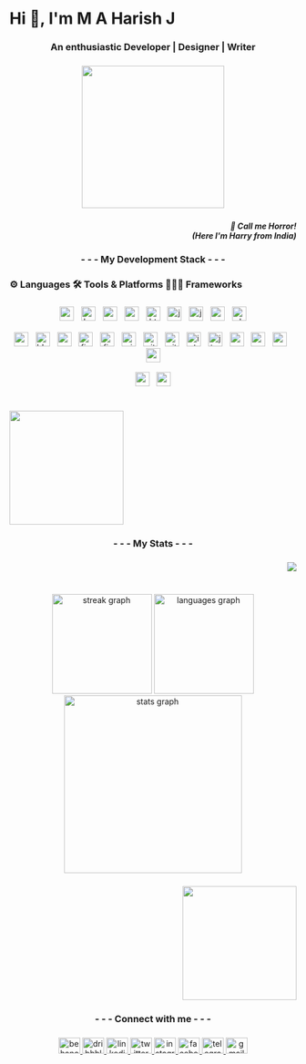 <h1 align="left">Hi 👋, I'm M A Harish J</h1>

###

<h3 align="center">An enthusiastic Developer | Designer | Writer</h3>

###

<div align="center">
  <img height="250" src="https://media0.giphy.com/media/f3iwJFOVOwuy7K6FFw/giphy.gif?cid=ecf05e474rv6g5x82pst56addblg1u1glgrt772a5wnpj5f8&ep=v1_gifs_search&rid=giphy.gif&ct=g"  />
</div>

###

<h5 align="right">👾 Call me Horror!<br>(Here I'm Harry from India)</h5>

###

<h3 align="center">- - - My Development Stack - - -</h3>

###

<h3 align="left">⚙️ Languages 🛠️ Tools & Platforms 🧑🏻‍💻 Frameworks</h3>

###

<div align="center">
  <img src="https://img.shields.io/badge/Android-3DDC84?logo=android&logoColor=black&style=for-the-badge" height="25" alt="android logo"  />
  <img width="5" />
  <img src="https://img.shields.io/badge/Bootstrap-7952B3?logo=bootstrap&logoColor=white&style=for-the-badge" height="25" alt="bootstrap logo"  />
  <img width="5" />
  <img src="https://img.shields.io/badge/C-A8B9CC?logo=c&logoColor=black&style=for-the-badge" height="25" alt="c logo"  />
  <img width="5" />
  <img src="https://img.shields.io/badge/CSS3-1572B6?logo=css3&logoColor=white&style=for-the-badge" height="25" alt="css3 logo"  />
  <img width="5" />
  <img src="https://img.shields.io/badge/HTML5-E34F26?logo=html5&logoColor=white&style=for-the-badge" height="25" alt="html5 logo"  />
  <img width="5" />
  <img src="https://cdn.jsdelivr.net/gh/devicons/devicon/icons/java/java-original.svg" height="25" alt="java logo"  />
  <img width="5" />
  <img src="https://img.shields.io/badge/JavaScript-F7DF1E?logo=javascript&logoColor=black&style=for-the-badge" height="25" alt="javascript logo"  />
  <img width="5" />
  <img src="https://img.shields.io/badge/Node.js-339933?logo=nodedotjs&logoColor=white&style=for-the-badge" height="25" alt="nodejs logo"  />
  <img width="5" />
  <img src="https://img.shields.io/badge/PHP-777BB4?logo=php&logoColor=black&style=for-the-badge" height="25" alt="php logo"  />
</div>
<br>

<div align="center">
  <img src="https://img.shields.io/badge/Android Studio-3DDC84?logo=androidstudio&logoColor=black&style=for-the-badge" height="25" alt="androidstudio logo"  />
  <img width="5" />
  <img src="https://img.shields.io/badge/Blender-F5792A?logo=blender&logoColor=black&style=for-the-badge" height="25" alt="blender logo"  />
  <img width="5" />
  <img src="https://img.shields.io/badge/Canva-00C4CC?logo=canva&logoColor=black&style=for-the-badge" height="25" alt="canva logo"  />
  <img width="5" />
  <img src="https://img.shields.io/badge/Figma-F24E1E?logo=figma&logoColor=white&style=for-the-badge" height="25" alt="figma logo"  />
  <img width="5" />
  <img src="https://img.shields.io/badge/Firebase-FFCA28?logo=firebase&logoColor=black&style=for-the-badge" height="25" alt="firebase logo"  />
  <img width="5" />
  <img src="https://img.shields.io/badge/GIMP-5C5543?logo=gimp&logoColor=white&style=for-the-badge" height="25" alt="gimp logo"  />
  <img width="5" />
  <img src="https://img.shields.io/badge/Git-F05032?logo=git&logoColor=white&style=for-the-badge" height="25" alt="git logo"  />
  <img width="5" />
  <img src="https://img.shields.io/badge/GitHub-181717?logo=github&logoColor=white&style=for-the-badge" height="25" alt="github logo"  />
  <img width="5" />
  <img src="https://img.shields.io/badge/Inkscape-000000?logo=inkscape&logoColor=white&style=for-the-badge" height="25" alt="inkscape logo"  />
  <img width="5" />
  <img src="https://img.shields.io/badge/Jira-0052CC?logo=jira&logoColor=white&style=for-the-badge" height="25" alt="jira logo"  />
  <img width="5" />
  <img src="https://img.shields.io/badge/MongoDB-47A248?logo=mongodb&logoColor=white&style=for-the-badge" height="25" alt="mongodb logo"  />
  <img width="5" />
  <img src="https://img.shields.io/badge/MySQL-4479A1?logo=mysql&logoColor=white&style=for-the-badge" height="25" alt="mysql logo"  />
  <img width="5" />
  <img src="https://img.shields.io/badge/npm-CB3837?logo=npm&logoColor=white&style=for-the-badge" height="25" alt="npm logo"  />
  <img width="5" />
  <img src="https://img.shields.io/badge/Visual Studio Code-007ACC?logo=visualstudiocode&logoColor=white&style=for-the-badge" height="25" alt="vscode logo"  />
</div>
<br>

<div align="center">
  <img src="https://img.shields.io/badge/Express-000000?logo=express&logoColor=white&style=for-the-badge" height="25" alt="express logo"  />
  <img width="5" />
  <img src="https://img.shields.io/badge/React-61DAFB?logo=react&logoColor=black&style=for-the-badge" height="25" alt="react logo"  />
</div>
<br>

###

<div align="left">
  <img height="200" src="https://cdn.dribbble.com/users/1355613/screenshots/10374655/media/5691629ca1e7389c34a9c0dae158b976.gif"  />
</div>

###

<h3 align="center">- - - My Stats - - -</h3>

###

<div align="right">
  <img src="https://visitor-badge.laobi.icu/badge?page_id=mr-horror-harry.mr-horror-harry&left_text=visits"  />
</div>

###

<br clear="both">

<div align="center">
  <img src="https://streak-stats.demolab.com?user=mr-horror-harry&locale=en&mode=daily&theme=dark&hide_border=true&border_radius=5&order=3" height="175" alt="streak graph"  />
  <img src="https://github-readme-stats.vercel.app/api/top-langs?username=mr-horror-harry&locale=en&hide_title=false&layout=compact&card_width=320&langs_count=10&theme=dark&hide_border=true&order=2" height="175" alt="languages graph"  />
  <img src="https://github-readme-stats.vercel.app/api?username=mr-horror-harry&hide_title=false&hide_rank=false&show_icons=true&include_all_commits=true&count_private=true&disable_animations=false&theme=dark&locale=en&hide_border=true&order=1" height="312" alt="stats graph"  />
</div>

###

<div align="right">
  <img height="200" src="https://media.tenor.com/CeDk6XdCgOUAAAAi/develop-web.gif"  />
</div>

###

<h3 align="center">- - - Connect with me - - -</h3>

###

<div align="center">
  <a href="https://www.behance.net/mrhrrr" target="_blank">
    <img src="https://raw.githubusercontent.com/maurodesouza/profile-readme-generator/master/src/assets/icons/social/behance/default.svg" width="38" height="28" alt="behance logo"  />
  </a>
  <a href="https://dribbble.com/M_A_HARISH_J_1303" target="_blank">
    <img src="https://raw.githubusercontent.com/maurodesouza/profile-readme-generator/master/src/assets/icons/social/dribbble/default.svg" width="38" height="28" alt="dribbble logo"  />
  </a>
  <a href="https://www.linkedin.com/in/m-a-harish-j-a69474209/" target="_blank">
    <img src="https://raw.githubusercontent.com/maurodesouza/profile-readme-generator/master/src/assets/icons/social/linkedin/default.svg" width="38" height="28" alt="linkedin logo"  />
  </a>
  <a href="https://twitter.com/m_a_harish_j" target="_blank">
    <img src="https://raw.githubusercontent.com/maurodesouza/profile-readme-generator/master/src/assets/icons/social/twitter/default.svg" width="38" height="28" alt="twitter logo"  />
  </a>
  <a href="https://www.instagram.com/m_a_harish_j" target="_blank">
    <img src="https://raw.githubusercontent.com/maurodesouza/profile-readme-generator/master/src/assets/icons/social/instagram/default.svg" width="38" height="28" alt="instagram logo"  />
  </a>
  <a href="https://www.facebook.com/ma.harishj.7" target="_blank">
    <img src="https://raw.githubusercontent.com/maurodesouza/profile-readme-generator/master/src/assets/icons/social/facebook/default.svg" width="38" height="28" alt="facebook logo"  />
  </a>
  <a href="https://web.telegram.org/a/#1427429824" target="_blank">
    <img src="https://raw.githubusercontent.com/maurodesouza/profile-readme-generator/master/src/assets/icons/social/telegram/default.svg" width="38" height="28" alt="telegram logo"  />
  </a>
  <a href="mr.horror3737@gmail.com" target="_blank">
    <img src="https://raw.githubusercontent.com/maurodesouza/profile-readme-generator/master/src/assets/icons/social/gmail/default.svg" width="38" height="28" alt="gmail logo"  />
  </a>
</div>

###
